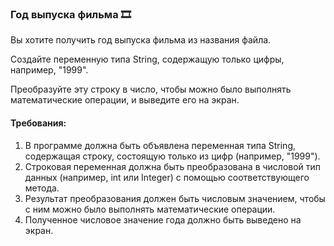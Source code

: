 
### Год выпуска фильма 🎞️

Вы хотите получить год выпуска фильма из названия файла.

Создайте переменную типа String, содержащую только цифры, например, "1999".

Преобразуйте эту строку в число, чтобы можно было выполнять математические операции, и выведите его на экран.

#### Требования:
1. В программе должна быть объявлена переменная типа String, содержащая строку, состоящую только из цифр (например, "1999"). 
2. Строковая переменная должна быть преобразована в числовой тип данных (например, int или Integer) с помощью соответствующего метода. 
3. Результат преобразования должен быть числовым значением, чтобы с ним можно было выполнять математические операции. 
4. Полученное числовое значение года должно быть выведено на экран.